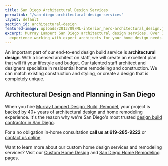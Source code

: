 ```yaml
---
title: San Diego Architectural Design Services
permalink: "/san-diego-architectural-design-services"
layout: default
section_id: architectural-design
featured-image: uploads/2013/09/ML-interior_hero-architectural_design.jpg
excerpt: Murray Lampert San Diego architectural design services. Over 35 years of
  experience working with expert architects for your home design needs.
---
```


An important part of our end-to-end design build service is **architectural design**. With a licensed architect on staff, we will create an excellent plan that will fit your lifestyle and budget. Our talented staff architect and designers specialize in residential home remodeling and construction. We can match existing construction and styling, or create a design that is completely unique.

## Architectural Design and Planning in San Diego

When you hire [Murray Lampert Design, Build, Remodel](/), your project is backed by 40+ years of architectural design and home remodeling experience. It's the reason why we're San Diego's most trusted [design build contractor in San Diego](/san-diego-home-design-services).

For a no obligation in-home consultation **call us at 619-285-9222** or [contact us online](/contact).

Want to learn more about our custom home design services and remodeling services? Visit our [Custom Home Design](/san-diego-home-design-services) and [San Diego Home Remodeling](/san-diego-home-remodel-services) pages.
